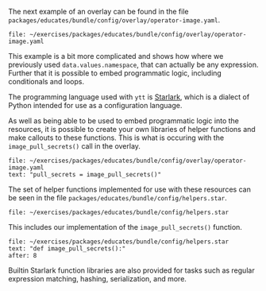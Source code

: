 The next example of an overlay can be found in the file
``packages/educates/bundle/config/overlay/operator-image.yaml``.

```editor:open-file
file: ~/exercises/packages/educates/bundle/config/overlay/operator-image.yaml
```

This example is a bit more complicated and shows how where we previously
used ``data.values.namespace``, that can actually be any expression. Further
that it is possible to embed programmatic logic, including conditionals
and loops.

The programming language used with ``ytt`` is
[Starlark](https://github.com/google/starlark-go), which is a dialect of
Python intended for use as a configuration language.

As well as being able to be used to embed programmatic logic into the
resources, it is possible to create your own libraries of helper functions
and make callouts to these functions. This is what is occuring with the
``image_pull_secrets()`` call in the overlay.

```editor:select-matching-text
file: ~/exercises/packages/educates/bundle/config/overlay/operator-image.yaml
text: "pull_secrets = image_pull_secrets()"
```

The set of helper functions implemented for use with these resources can be
seen in the file ``packages/educates/bundle/config/helpers.star``.

```editor:open-file
file: ~/exercises/packages/educates/bundle/config/helpers.star
```

This includes our implementation of the ``image_pull_secrets()`` function.

```editor:select-matching-text
file: ~/exercises/packages/educates/bundle/config/helpers.star
text: "def image_pull_secrets():"
after: 8
```

Builtin Starlark function libraries are also provided for tasks such as
regular expression matching, hashing, serialization, and more.
